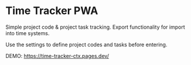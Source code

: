 # Time Tracker PWA

Simple project code & project task tracking.
Export functionality for import into time systems.

Use the settings to define project codes and tasks before entering.

DEMO: https://time-tracker-ctx.pages.dev/
